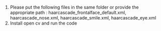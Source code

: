 1) Please put the following files in the same folder or provide the appropriate path :
   haarcascade_frontalface_default.xml, 
   haarcascade_nose.xml,
   haarcascade_smile.xml,
   haarcascade_eye.xml
2) Install open cv  and run the code